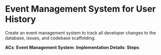 # Event Management System for User History

Create an event management system to track all developer changes to the database, issues, and codebase scaffolding.

**ACs**:
**Event Management System**:
**Implementation Details**:
**Steps**: 
